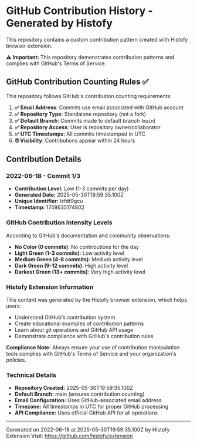 # GitHub Contribution History - Generated by Histofy

This repository contains a custom contribution pattern created with Histofy browser extension.

**⚠️ Important:** This repository demonstrates contribution patterns and complies with GitHub's Terms of Service.

## GitHub Contribution Counting Rules ✅

This repository follows GitHub's contribution counting requirements:

1. **✅ Email Address**: Commits use email associated with GitHub account
2. **✅ Repository Type**: Standalone repository (not a fork)  
3. **✅ Default Branch**: Commits made to default branch (`main`)
4. **✅ Repository Access**: User is repository owner/collaborator
5. **✅ UTC Timestamps**: All commits timestamped in UTC
6. **⏰ Visibility**: Contributions appear within 24 hours

## Contribution Details

### 2022-06-18 - Commit 1/3
- **Contribution Level:** Low (1-3 commits per day)
- **Generated Date:** 2025-05-30T19:59:35.100Z 
- **Unique Identifier:** lzfdt9gcu
- **Timestamp:** 1748635174802

### GitHub Contribution Intensity Levels

According to GitHub's documentation and community observations:

- **No Color (0 commits)**: No contributions for the day
- **Light Green (1-3 commits)**: Low activity level  
- **Medium Green (4-8 commits)**: Medium activity level
- **Dark Green (9-12 commits)**: High activity level
- **Darkest Green (13+ commits)**: Very high activity level

### Histofy Extension Information

This content was generated by the Histofy browser extension, which helps users:
- Understand GitHub's contribution system
- Create educational examples of contribution patterns  
- Learn about git operations and GitHub API usage
- Demonstrate compliance with GitHub's contribution rules

**Compliance Note:** Always ensure your use of contribution manipulation tools complies with GitHub's Terms of Service and your organization's policies.

### Technical Details

- **Repository Created:** 2025-05-30T19:59:35.100Z
- **Default Branch:** main (ensures contribution counting)
- **Email Configuration:** Uses GitHub-associated email address
- **Timezone:** All timestamps in UTC for proper GitHub processing
- **API Compliance:** Uses official GitHub API for all operations

---
Generated on 2022-06-18 at 2025-05-30T19:59:35.100Z by Histofy Extension
Visit: https://github.com/histofy/extension
